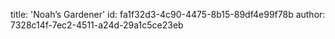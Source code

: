 title: 'Noah’s Gardener'
id: fa1f32d3-4c90-4475-8b15-89df4e99f78b
author: 7328c14f-7ec2-4511-a24d-29a1c5ce23eb
